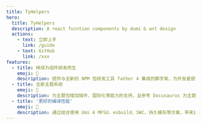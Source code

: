 ```yaml
---
title: TyHelpers
hero:
  title: TyHelpers
  description: A react fucntion components by dumi & ant design
  actions:
    - text: 立即上手
      link: /guide
    - text: GitHub
      link: /xxx
features:
  - title: 继续为组件研发而生
    emoji: 💎
    description: 提供与全新的 NPM 包研发工具 father 4 集成的脚手架，为开发者提供一站式的研发体验
  - title: 全新主题系统
    emoji: 🌈
    description: 为主题包增加插件、国际化等能力的支持，且参考 Docusaurus 为主题用户提供局部覆盖能力，更强更易用
  - title: '更好的编译性能'
    emoji: 🚀
    description: 通过结合使用 Umi 4 MFSU、esbuild、SWC、持久缓存等方案，带来比 dumi 1.x 更快的编译速度
---
```

